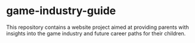 # game-industry-guide
This repository contains a website project aimed at providing parents with insights into the game industry and future career paths for their children.
